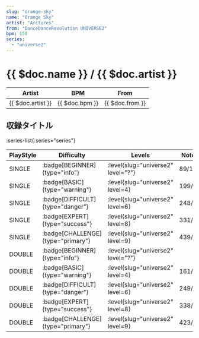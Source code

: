 ```yaml
---
slug: "orange-sky"
name: "Orange Sky"
artist: "Arctures"
from: "DanceDanceRevolution UNIVERSE2"
bpm: 150
series:
  - "universe2"
---
```


# {{ $doc.name }} / {{ $doc.artist }}

|Artist|BPM|From|
|------|---|----|
|{{ $doc.artist }}|{{ $doc.bpm }}|{{ $doc.from }}|

## 収録タイトル

:series-list{:series="series"}

|PlayStyle|Difficulty|Levels|Notes|Movie|
|---------|----------|------|-----|-----|
|SINGLE| :badge[BEGINNER]{type="info"}|<div class="field is-grouped is-grouped-multiline"> :level{slug="universe2" level="?"}</div>|89/1||
|SINGLE| :badge[BASIC]{type="warning"}|<div class="field is-grouped is-grouped-multiline"> :level{slug="universe2" level=4}</div>|199/18||
|SINGLE| :badge[DIFFICULT]{type="danger"}|<div class="field is-grouped is-grouped-multiline"> :level{slug="universe2" level=6}</div>|248/34||
|SINGLE| :badge[EXPERT]{type="success"}|<div class="field is-grouped is-grouped-multiline"> :level{slug="universe2" level=8}</div>|331/14||
|SINGLE| :badge[CHALLENGE]{type="primary"}|<div class="field is-grouped is-grouped-multiline"> :level{slug="universe2" level=9}</div>|439/21||
|DOUBLE| :badge[BEGINNER]{type="info"}|<div class="field is-grouped is-grouped-multiline"> :level{slug="universe2" level="?"}</div>|||
|DOUBLE| :badge[BASIC]{type="warning"}|<div class="field is-grouped is-grouped-multiline"> :level{slug="universe2" level=4}</div>|161/39||
|DOUBLE| :badge[DIFFICULT]{type="danger"}|<div class="field is-grouped is-grouped-multiline"> :level{slug="universe2" level=6}</div>|249/19||
|DOUBLE| :badge[EXPERT]{type="success"}|<div class="field is-grouped is-grouped-multiline"> :level{slug="universe2" level=8}</div>|338/11||
|DOUBLE| :badge[CHALLENGE]{type="primary"}|<div class="field is-grouped is-grouped-multiline"> :level{slug="universe2" level=9}</div>|423/31||
